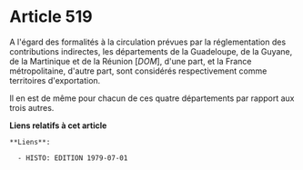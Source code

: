 # Article 519

A l'égard des formalités à la circulation prévues par la réglementation des contributions indirectes, les départements de la
Guadeloupe, de la Guyane, de la Martinique et de la Réunion [*DOM*], d'une part, et la France métropolitaine, d'autre part,
sont considérés respectivement comme territoires d'exportation.

Il en est de même pour chacun de ces quatre départements par rapport aux trois autres.

**Liens relatifs à cet article**

	**Liens**:

	  - HISTO: EDITION 1979-07-01

